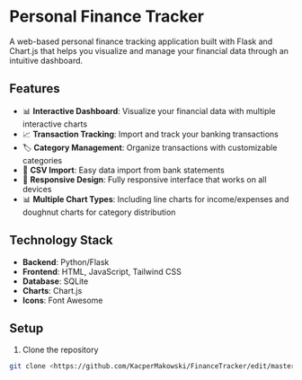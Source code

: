 # Personal Finance Tracker

A web-based personal finance tracking application built with Flask and Chart.js that helps you visualize and manage your financial data through an intuitive dashboard.

## Features

- 📊 **Interactive Dashboard**: Visualize your financial data with multiple interactive charts
- 📈 **Transaction Tracking**: Import and track your banking transactions
- 🏷️ **Category Management**: Organize transactions with customizable categories
- 📁 **CSV Import**: Easy data import from bank statements
- 📱 **Responsive Design**: Fully responsive interface that works on all devices
- 📊 **Multiple Chart Types**: Including line charts for income/expenses and doughnut charts for category distribution

## Technology Stack

- **Backend**: Python/Flask
- **Frontend**: HTML, JavaScript, Tailwind CSS
- **Database**: SQLite
- **Charts**: Chart.js
- **Icons**: Font Awesome

## Setup

1. Clone the repository
```bash
git clone <https://github.com/KacperMakowski/FinanceTracker/edit/master>
